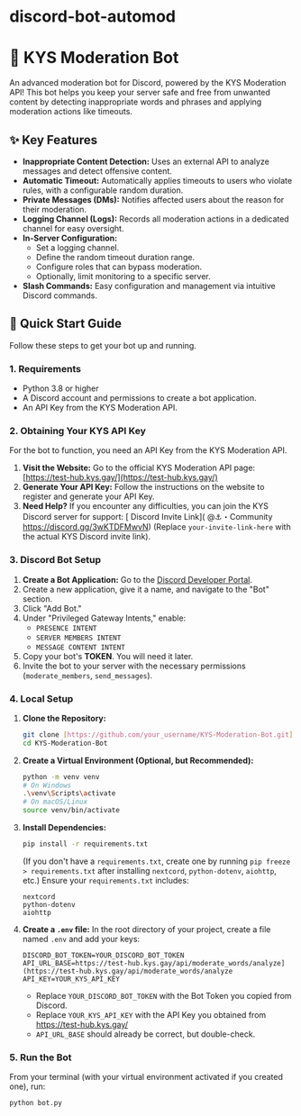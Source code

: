 # discord-bot-automod
# 🤖 KYS Moderation Bot

An advanced moderation bot for Discord, powered by the KYS Moderation API! This bot helps you keep your server safe and free from unwanted content by detecting inappropriate words and phrases and applying moderation actions like timeouts.

## ✨ Key Features

* **Inappropriate Content Detection:** Uses an external API to analyze messages and detect offensive content.
* **Automatic Timeout:** Automatically applies timeouts to users who violate rules, with a configurable random duration.
* **Private Messages (DMs):** Notifies affected users about the reason for their moderation.
* **Logging Channel (Logs):** Records all moderation actions in a dedicated channel for easy oversight.
* **In-Server Configuration:**
    * Set a logging channel.
    * Define the random timeout duration range.
    * Configure roles that can bypass moderation.
    * Optionally, limit monitoring to a specific server.
* **Slash Commands:** Easy configuration and management via intuitive Discord commands.

## 🚀 Quick Start Guide

Follow these steps to get your bot up and running.

### 1. Requirements

* Python 3.8 or higher
* A Discord account and permissions to create a bot application.
* An API Key from the KYS Moderation API.

### 2. Obtaining Your KYS API Key

For the bot to function, you need an API Key from the KYS Moderation API.

1.  **Visit the Website:** Go to the official KYS Moderation API page: [https://test-hub.kys.gay/](https://test-hub.kys.gay/)
2.  **Generate Your API Key:** Follow the instructions on the website to register and generate your API Key.
3.  **Need Help?** If you encounter any difficulties, you can join the KYS Discord server for support: [ Discord Invite Link]( @⚓・Community 
https://discord.gg/3wKTDFMwvN) (Replace `your-invite-link-here` with the actual KYS Discord invite link).

### 3. Discord Bot Setup

1.  **Create a Bot Application:** Go to the [Discord Developer Portal](https://discord.com/developers/applications).
2.  Create a new application, give it a name, and navigate to the "Bot" section.
3.  Click "Add Bot."
4.  Under "Privileged Gateway Intents," enable:
    * `PRESENCE INTENT`
    * `SERVER MEMBERS INTENT`
    * `MESSAGE CONTENT INTENT`
5.  Copy your bot's **TOKEN**. You will need it later.
6.  Invite the bot to your server with the necessary permissions (`moderate_members`, `send_messages`).

### 4. Local Setup

1.  **Clone the Repository:**
    ```bash
    git clone [https://github.com/your_username/KYS-Moderation-Bot.git](https://github.com/your_username/KYS-Moderation-Bot.git)
    cd KYS-Moderation-Bot
    ```
2.  **Create a Virtual Environment (Optional, but Recommended):**
    ```bash
    python -m venv venv
    # On Windows
    .\venv\Scripts\activate
    # On macOS/Linux
    source venv/bin/activate
    ```
3.  **Install Dependencies:**
    ```bash
    pip install -r requirements.txt
    ```
    (If you don't have a `requirements.txt`, create one by running `pip freeze > requirements.txt` after installing `nextcord`, `python-dotenv`, `aiohttp`, etc.)
    Ensure your `requirements.txt` includes:
    ```
    nextcord
    python-dotenv
    aiohttp
    ```
4.  **Create a `.env` file:**
    In the root directory of your project, create a file named `.env` and add your keys:
    ```
    DISCORD_BOT_TOKEN=YOUR_DISCORD_BOT_TOKEN
    API_URL_BASE=https://test-hub.kys.gay/api/moderate_words/analyze](https://test-hub.kys.gay/api/moderate_words/analyze
    API_KEY=YOUR_KYS_API_KEY
    ```
    * Replace `YOUR_DISCORD_BOT_TOKEN` with the Bot Token you copied from Discord.
    * Replace `YOUR_KYS_API_KEY` with the API Key you obtained from https://test-hub.kys.gay/
    * `API_URL_BASE` should already be correct, but double-check.

### 5. Run the Bot

From your terminal (with your virtual environment activated if you created one), run:

```bash
python bot.py
